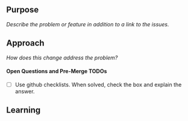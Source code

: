## Purpose
_Describe the problem or feature in addition to a link to the issues._
## Approach
_How does this change address the problem?_
#### Open Questions and Pre-Merge TODOs
- [ ] Use github checklists. When solved, check the box and explain the answer.
## Learning
